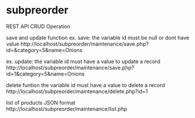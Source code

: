 # subpreorder

REST API CRUD Operation

save and update function
ex. save: the variable id must be null or dont have value
http://localhost/subpreorder/maintenance/save.php?id=&category=5&name=Onions

ex. update: the variable id must have a value to update a record
http://localhost/subpreorder/maintenance/save.php?id=1&category=5&name=Onions


delete funtion
the variable id must have a value to delete a record
http://localhost/subpreorder/maintenance/delete.php?id=1


list of products JSON format
http://localhost/subpreorder/maintenance/list.php
